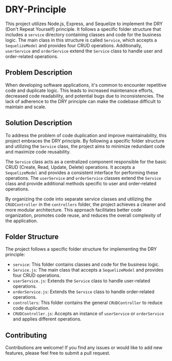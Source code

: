 # DRY-Principle

This project utilizes Node.js, Express, and Sequelize to implement the DRY (Don't Repeat Yourself) principle. It follows a specific folder structure that includes a `service` directory containing classes and code for the business logic. The main class in this structure is called `Service`, which accepts a `SequelizeModel` and provides four CRUD operations. Additionally, `userService` and `orderService` extend the `Service` class to handle user and order-related operations.

## Problem Description

When developing software applications, it's common to encounter repetitive code and duplicate logic. This leads to increased maintenance efforts, decreased code readability, and potential bugs due to inconsistencies. The lack of adherence to the DRY principle can make the codebase difficult to maintain and scale.

## Solution Description

To address the problem of code duplication and improve maintainability, this project embraces the DRY principle. By following a specific folder structure and utilizing the `Service` class, the project aims to minimize redundant code and maximize code reusability.

The `Service` class acts as a centralized component responsible for the basic CRUD (Create, Read, Update, Delete) operations. It accepts a `SequelizeModel` and provides a consistent interface for performing these operations. The `userService` and `orderService` classes extend the `Service` class and provide additional methods specific to user and order-related operations.

By organizing the code into separate service classes and utilizing the `CRUDController` in the `controllers` folder, the project achieves a cleaner and more modular architecture. This approach facilitates better code organization, promotes code reuse, and reduces the overall complexity of the application.

## Folder Structure

The project follows a specific folder structure for implementing the DRY principle:

- `service`: This folder contains classes and code for the business logic.
- `Service.js`: The main class that accepts a `SequelizeModel` and provides four CRUD operations.
- `userService.js`: Extends the `Service` class to handle user-related operations.
- `orderService.js`: Extends the `Service` class to handle order-related operations.
- `controllers`: This folder contains the general `CRUDController` to reduce code duplication.
- `CRUDController.js`: Accepts an instance of `userService` or `orderService` and applies different operations.

## Contributing

Contributions are welcome! If you find any issues or would like to add new features, please feel free to submit a pull request.
